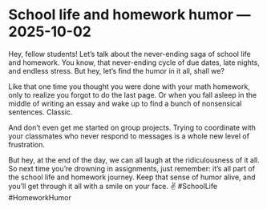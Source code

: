 # School life and homework humor — 2025-10-02

Hey, fellow students! Let’s talk about the never-ending saga of school life and homework. You know, that never-ending cycle of due dates, late nights, and endless stress. But hey, let’s find the humor in it all, shall we?

Like that one time you thought you were done with your math homework, only to realize you forgot to do the last page. Or when you fall asleep in the middle of writing an essay and wake up to find a bunch of nonsensical sentences. Classic.

And don’t even get me started on group projects. Trying to coordinate with your classmates who never respond to messages is a whole new level of frustration.

But hey, at the end of the day, we can all laugh at the ridiculousness of it all. So next time you’re drowning in assignments, just remember: it’s all part of the school life and homework journey. Keep that sense of humor alive, and you’ll get through it all with a smile on your face. ✌️ #SchoolLife #HomeworkHumor
